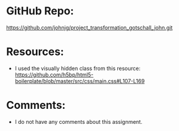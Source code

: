 # GitHub Repo:
https://github.com/johnjg/project_transformation_gotschall_john.git

# Resources:
- I used the visually hidden class from this resource: https://github.com/h5bp/html5-boilerplate/blob/master/src/css/main.css#L107-L169

# Comments:
- I do not have any comments about this assignment.
